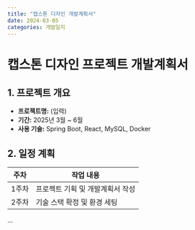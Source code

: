 ```yaml
---
title: "캡스톤 디자인 개발계획서"
date: 2024-03-05
categories: 개발일지
---
```


# 캡스톤 디자인 프로젝트 개발계획서

## 1. 프로젝트 개요
- **프로젝트명:** (입력)
- **기간:** 2025년 3월 ~ 6월
- **사용 기술:** Spring Boot, React, MySQL, Docker

## 2. 일정 계획
| 주차 | 작업 내용 |
|------|---------|
| 1주차 | 프로젝트 기획 및 개발계획서 작성 |
| 2주차 | 기술 스택 확정 및 환경 세팅 |
...
